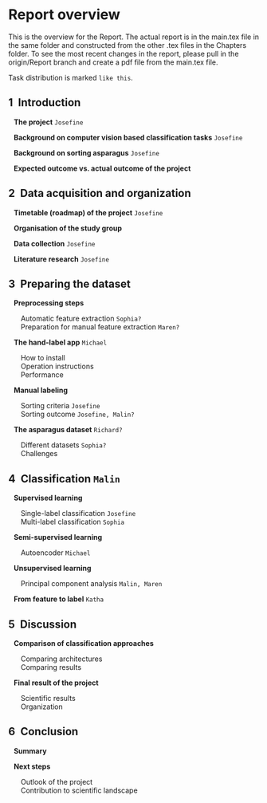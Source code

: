 # Report overview

This is the overview for the Report. The actual report is in the main.tex file in the same folder and constructed from the other .tex files in the Chapters folder. To see the most recent changes in the report, please pull in the origin/Report branch and create a pdf file from the main.tex file. 
    
Task distribution is marked `like this`.  

## 1&ensp;Introduction  
&ensp; **The project**  `Josefine`
  
&ensp; **Background on computer vision based classification tasks**  `Josefine`
  
&ensp; **Background on sorting asparagus**  `Josefine`
  
&ensp; **Expected outcome vs. actual outcome of the project**  

## 2&ensp;Data acquisition and organization
&ensp; **Timetable (roadmap) of the project**  `Josefine`
  
&ensp; **Organisation of the study group**  
  
&ensp; **Data collection**  `Josefine`
  
&ensp; **Literature research**  `Josefine`

## 3&ensp;Preparing the dataset
&ensp; **Preprocessing steps**  
  
&ensp;&ensp;&ensp; Automatic feature extraction  `Sophia?`  
&ensp;&ensp;&ensp; Preparation for manual feature extraction  `Maren?`  
  
&ensp; **The hand-label app**  `Michael`
  
&ensp;&ensp;&ensp; How to install  
&ensp;&ensp;&ensp; Operation instructions  
&ensp;&ensp;&ensp; Performance  
  
&ensp; **Manual labeling**  
  
&ensp;&ensp;&ensp; Sorting criteria  `Josefine`  
&ensp;&ensp;&ensp; Sorting outcome  `Josefine, Malin?`  
  
&ensp; **The asparagus dataset**  `Richard?` 
  
&ensp;&ensp;&ensp; Different datasets  `Sophia?`  
&ensp;&ensp;&ensp; Challenges  
  
## 4&ensp;Classification `Malin`
&ensp; **Supervised learning**  
  
&ensp;&ensp;&ensp; Single-label classification  `Josefine`  
&ensp;&ensp;&ensp; Multi-label classification  `Sophia` 
  
&ensp; **Semi-supervised learning**  
  
&ensp;&ensp;&ensp; Autoencoder  `Michael` 
  
&ensp; **Unsupervised learning**  
  
&ensp;&ensp;&ensp; Principal component analysis  `Malin, Maren` 
  
&ensp; **From feature to label**  `Katha` 

## 5&ensp;Discussion
&ensp; **Comparison of classification approaches**  
  
&ensp;&ensp;&ensp; Comparing architectures  
&ensp;&ensp;&ensp; Comparing results

  
&ensp; **Final result of the project**  
  
&ensp;&ensp;&ensp; Scientific results  
&ensp;&ensp;&ensp; Organization   

## 6&ensp;Conclusion  
  
&ensp; **Summary**  
    
&ensp; **Next steps** 
  
&ensp;&ensp;&ensp; Outlook of the project  
&ensp;&ensp;&ensp; Contribution to scientific landscape  
